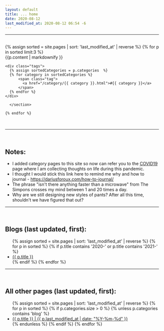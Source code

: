 ```yaml
---
layout: default
title: ... home
date: 2020-08-12
last_modified_at: 2020-08-12 06:54 -6
---
```

<hr/>
<br/>
<div class="blurb">
	{% assign sorted = site.pages | sort: 'last_modified_at' | reverse %}
	{% for p in sorted limit:3 %}
		<div>
			{{p.content | markdownify }}
		</div>
		      <section>

	<div class="tags">
	  {% assign sortedCategories = p.categories  %}
	  {% for category in sortedCategories %}
          <span class="tag">
            <a href="/category/{{ category }}.html">#{{ category }}</a>
          </span>
	  {% endfor %}
	</div>
	
      </section>

 	{% endfor %}
<br/>
<hr/>
<br/>
	<h1>Notes:</h1>
	<p>
		<ul>
		<li>I added category pages to this site so now can refer you to the <a href="/category/covid19.html">COVID19</a> page where I am collecting thoughts on life during this pandemic. </li>
			<li>I thought I would stick this link here to remind me why and how to journal - <a href="https://dariusforoux.com/how-to-journal/">https://dariusforoux.com/how-to-journal/</a></li>
			<li>The phrase "isn't there anything faster than a microwave" from The Simpons crosses my mind between 1 and 20 times a day.</li>
			<li>Why are we still designing new styles of pants? After all this time, shouldn't we have figured that out?</li>
		</ul>
	</p>
<hr/>
<br/>
	<h2>Blogs (last updated, first):</h2>
	<ul>
	{% assign sorted = site.pages | sort: 'last_modified_at' | reverse %}
	{% for p in sorted %}
	   {% if p.title contains '2020-' or p.title contains '2021-'  %}
	      <li> <a href="{{ p.url | absolute_url }}">{{ p.title }}</a></li>
	   {% endif %}
 	{% endfor %}
	</ul>

<hr/>
<br/>
<h2>All other pages (last updated, first):</h2>
	<ul>
	{% assign sorted = site.pages | sort: 'last_modified_at' | reverse %}
	{% for p in sorted %}
		{% if p.categories.size > 0  %}
		   {% unless p.categories contains 'blog' %}
	  	      <li> <a href="{{ p.url | absolute_url }}">{{ p.title }} | {{ p.last_modified_at | date: "%Y-%m-%d" }} </a></li>
		   {% endunless %}
		{% endif %}
 	{% endfor %}
	</ul>

</div><!-- /.blurb -->
